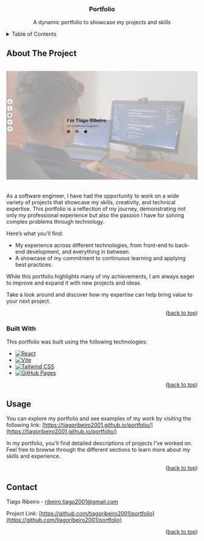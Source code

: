 <!-- Improved compatibility of back to top link: See: https://github.com/othneildrew/Best-README-Template/pull/73 -->
<a id="readme-top"></a>
<!--
*** Thanks for checking out the Best-README-Template. If you have a suggestion
*** that would make this better, please fork the repo and create a pull request
*** or simply open an issue with the tag "enhancement".
*** Don't forget to give the project a star!
*** Thanks again! Now go create something AMAZING! :D
-->

<!-- PROJECT LOGO -->
<div align="center">
  <h3 align="center">Portfolio</h3>

  <p align="center">
    A dynamic portfolio to showcase my projects and skills
  </p>
</div>



<!-- TABLE OF CONTENTS -->
<details>
  <summary>Table of Contents</summary>
  <ol>
    <li>
      <a href="#about-the-project">About The Project</a>
      <ul>
        <li><a href="#built-with">Built With</a></li>
      </ul>
    </li>
    <li><a href="#usage">Usage</a></li>
    <li><a href="#contact">Contact</a></li>
  </ol>
</details>



<!-- ABOUT THE PROJECT -->
## About The Project

<br/>
<div align="center">
  <img src="src/assets/portfolio.jpg" alt="Portfolio" />
</div>
<br/>

As a software engineer, I have had the opportunity to work on a wide variety of projects that showcase my skills, creativity, and technical expertise. This portfolio is a reflection of my journey, demonstrating not only my professional experience but also the passion I have for solving complex problems through technology.

Here’s what you’ll find:
* My experience across different technologies, from front-end to back-end development, and everything in between.
* A showcase of my commitment to continuous learning and applying best practices.

While this portfolio highlights many of my achievements, I am always eager to improve and expand it with new projects and ideas.

Take a look around and discover how my expertise can help bring value to your next project.

<p align="right">(<a href="#readme-top">back to top</a>)</p>


### Built With

This portfolio was built using the following technologies:

* [![React][React.js]][React-url]
* [![Vite][Vite]][Vite-url]
* [![Tailwind CSS][Tailwind CSS]][Tailwind CSS-url]
* [![GitHub Pages][GitHub Pages]][GitHub Pages-url]

<p align="right">(<a href="#readme-top">back to top</a>)</p>

<!-- USAGE EXAMPLES -->
## Usage

You can explore my portfolio and see examples of my work by visiting the following link: [https://tiagoribeiro2001.github.io/portfolio/](https://tiagoribeiro2001.github.io/portfolio/)

In my portfolio, you'll find detailed descriptions of projects I've worked on. Feel free to browse through the different sections to learn more about my skills and experience.

<p align="right">(<a href="#readme-top">back to top</a>)</p>

<!-- CONTACT -->
## Contact

Tiago Ribeiro - ribeiro.tiago2001@gmail.com

Project Link: [https://github.com/tiagoribeiro2001/portfolio](https://github.com/tiagoribeiro2001/portfolio)

<p align="right">(<a href="#readme-top">back to top</a>)</p>


<!-- MARKDOWN LINKS & IMAGES -->
<!-- https://www.markdownguide.org/basic-syntax/#reference-style-links -->

[React.js]: https://img.shields.io/badge/React-20232A?style=for-the-badge&logo=react&logoColor=61DAFB
[React-url]: https://reactjs.org/
[Vite]: https://img.shields.io/badge/vite-%23646CFF.svg?style=for-the-badge&logo=vite&logoColor=white
[Vite-url]: https://vite.dev/
[Tailwind CSS]: https://img.shields.io/badge/tailwindcss-%2338B2AC.svg?style=for-the-badge&logo=tailwind-css&logoColor=white
[Tailwind CSS-url]: https://tailwindcss.com/
[GitHub Pages]: https://img.shields.io/badge/github%20pages-121013?style=for-the-badge&logo=github&logoColor=white
[GitHub Pages-url]: https://pages.github.com/
